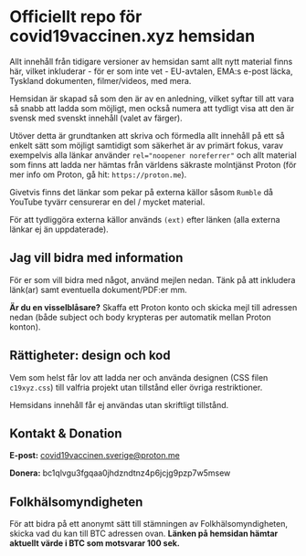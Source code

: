 # Officiellt repo för covid19vaccinen.xyz hemsidan

Allt innehåll från tidigare versioner av hemsidan samt allt nytt material finns här, vilket inkluderar - för er som inte vet -  EU-avtalen, EMA:s e-post läcka, Tyskland dokumenten, filmer/videos, med mera.

Hemsidan är skapad så som den är av en anledning, vilket syftar till att vara så snabb att ladda som möjligt, men också numera att tydligt visa att den är svensk med svenskt innehåll (valet av färger).

Utöver detta är grundtanken att skriva och förmedla allt innehåll på ett så enkelt sätt som möjligt samtidigt som säkerhet är av primärt fokus, varav exempelvis alla länkar använder `rel="noopener noreferrer"` och allt material som finns att ladda ner hämtas från världens säkraste molntjänst Proton (för mer info om Proton, gå hit: `https://proton.me`).

Givetvis finns det länkar som pekar på externa källor såsom `Rumble` då YouTube tyvärr censurerar en del / mycket material.

För att tydliggöra externa källor används `(ext)` efter länken (alla externa länkar ej än uppdaterade).

## Jag vill bidra med information

För er som vill bidra med något, använd mejlen nedan. Tänk på att inkludera länk(ar) samt eventuella dokument/PDF:er mm.

**Är du en visselblåsare?** Skaffa ett Proton konto och skicka mejl till adressen nedan (både subject och body krypteras per automatik mellan Proton konton).

## Rättigheter: design och kod

Vem som helst får lov att ladda ner och använda designen (CSS filen `c19xyz.css`) till valfria projekt utan tillstånd eller övriga restriktioner.

Hemsidans innehåll får ej användas utan skriftligt tillstånd.

## Kontakt & Donation

**E-post:** covid19vaccinen.sverige@proton.me

**Donera:** bc1qlvgu3fgqaa0jhdzndtnz4p6jcjg9pzp7w5msew

## Folkhälsomyndigheten

För att bidra på ett anonymt sätt till stämningen av Folkhälsomyndigheten, skicka vad du kan till BTC adressen ovan. **Länken på hemsidan hämtar aktuellt värde i BTC som motsvarar 100 sek.**
